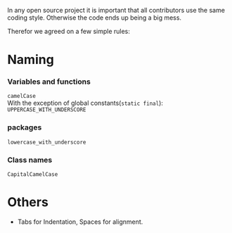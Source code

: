 In any open source project it is important that all contributors use the same coding style. Otherwise the code ends up being a big mess.

Therefor we agreed on a few simple rules:
# Naming
### Variables and functions
`camelCase`<br>
With the exception of global constants(`static final`):<br>
`UPPERCASE_WITH_UNDERSCORE`
### packages
`lowercase_with_underscore`
### Class names
`CapitalCamelCase`
# Others
- Tabs for Indentation, Spaces for alignment.